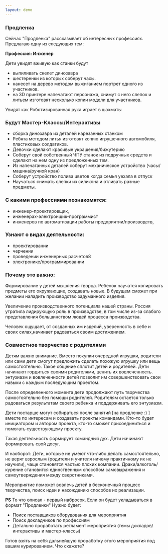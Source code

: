 ```yaml
---
layout: demo
---
```

### Продленка
Сейчас "Продленка" рассказывает об интересных профессиях.
Предлагаю одну из следующих тем:

__Профессия: Инженер__

Дети увидят вживую как станки будут

* выпиливать скелет динозавра
* шестеренки из которых соберут часы.
* нанесет на дерево методом выжиганием портрет одного из участников.
* на 3D принтере напечатают персонажа, снимут с него слепок и литьем изготовят несколько копии модели для участников.

Увидят как Роботизированная рука играет в шахматы


### Будут Мастер-Классы/Интерактивы

*  сборка динозавра из деталей нарезанных станком
*  Ребята методом литья изготовят копию игрушечного автомобиля, пластиковых солдатиков.
*  Девочки сделают красивые украшения/бижутерию
*  Соберут свой собственный ЧПУ станок из подручных средств и сделают на нем одну из предложенных тем. 
*  Из напечатанных деталей соберут механическое устройство (часы/машина/ручной кран)
*  Соберут устройство полива цветов когда семья уехала в отпуск
*  Научаться снимать слепки из силикона и отливать разные предметы.


### С какими профессиями познакомятся:

*  инженер-проектировщик, 
*  инженерах-электронщик-программист
*  инженеров по автоматизации работы предприятии/производств,

### Узнают о видах деятельности: 

* проектировании
* черчении
* проведении инженерных расчетов8
* электронике/программировании



### Почему это важно: 
  Формирование у детей мышления творца. 
  Ребенок научатся копировать предметы его окружающие, создавать новые.
  В будущем сможет при желании наладить производство задуманного изделия.

  Увеличение производственного потенциала нашей страны.
  Россия утратила лидирующую роль в производстве, в том числе из-за слабого представления большинством людей процесса производства.

  Человек ощущает, от созданных им изделий, уверенность в себе и своих силах,начинает радоваться своим достижением.

### Совместное творчество с родителями
  Детям важно внимание. Вместо покупки очередной игрушки, родители или сами дети смогут
  предложить сделать похожую игрушку или вещь самостоятельно.
  Такое общение сплотит детей и родителей. Дети начинают гордиться своими родителями, ценить их вовлеченность.
  энтузиазм и вовлеченности детей позволит им совершенствовать свои навыки с каждым последующим проектом.

  После определенного момента дети продолжают путь творчества самостоятельно без помощи родителей. 
  Родителям остается только радоваться результатам своего ребенка и поддерживать его энтузиазм.

  Дети постарше могут собираться после занятий [на продленке :) ] вместе по интересам и создавать проекты командами.
  Кто-то будет инициатором и автором проекта, кто-то сможет присоединиться и помогать существующему проекту.
  
  Такая деятельность формирует командный дух. Дети начинают формировать свой досуг. 
  
  И наоборот:
  Дети, которые не умеют что-либо делать самостоятельно, не верят взрослым (родители и учителя ничему практичному их не научили),  чаще становятся частью плохих компании.
  Драки/алкоголь/курение становится единственным способом самовыражения и самоутверждения между сверстниками.


  Мероприятие поможет вовлечь детей в бесконечный процесс творчества, поиск идеи и нахождению способов их реализации.

__PS__ То что описал - первый набросок. Если он будет укладываться в формат "Продленки"
Нужно будет:

* Поиск поставщиков оборудования для мероприятия
* Поиск докладчиков по профессиям
* Детально проработать регламент мероприятия (темы докладов/интерактивы и мастер-классы)

Готов взять на себя дальнейшую проработку этого мероприятия под вашим курированием. 
Что скажете?
